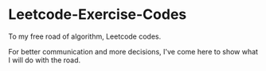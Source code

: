 # Leetcode-Exercise-Codes
To my free road of algorithm, Leetcode codes.

For better communication and more decisions, I've come here to show what I will do with the road.
